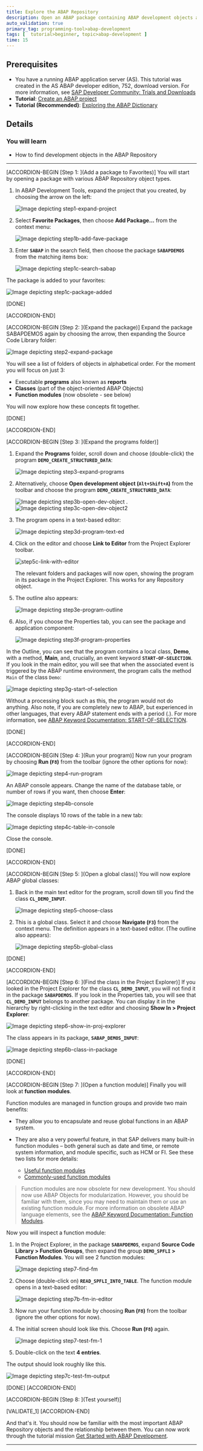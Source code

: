 ```yaml
---
title: Explore the ABAP Repository
description: Open an ABAP package containing ABAP development objects and find out more about them.
auto_validation: true
primary_tag: programming-tool>abap-development
tags: [  tutorial>beginner, topic>abap-development ]
time: 15
---
```


## Prerequisites  
 - You have a running ABAP application server (AS). This tutorial was created in the AS ABAP developer edition, 752, download version. For more information, see [SAP Developer Community: Trials and Downloads](https://www.sap.com/developer/trials-downloads.html)
 - **Tutorial**: [Create an ABAP project](abap-create-project)
 - **Tutorial (Recommended)**: [Exploring the ABAP Dictionary](abap-dev-learn-ddic)


## Details
### You will learn  
  - How to find development objects in the ABAP Repository

---

[ACCORDION-BEGIN [Step 1: ](Add a package to Favorites)]
You will start by opening a package with various ABAP Repository object types.

1. In ABAP Development Tools, expand the project that you created, by choosing the arrow on the left:

    ![Image depicting step1-expand-project](step1-expand-project.png)

2. Select **Favorite Packages**, then choose **Add Package…** from the context menu:

    ![Image depicting step1b-add-fave-package](step1b-add-fave-package.png)

3. Enter **`SABAP`** in the search field, then choose the package **`SABAPDEMOS`** from the matching items box:

    ![Image depicting step1c-search-sabap](step1c-search-sabap.png)

The package is added to your favorites:

![Image depicting step1c-package-added](step1c-package-added.png)

[DONE]

[ACCORDION-END]

[ACCORDION-BEGIN [Step 2: ](Expand the package)]
Expand the package SABAPDEMOS again by choosing the arrow, then expanding the Source Code Library folder:

![Image depicting step2-expand-package](step2-expand-package.png)

You will see a list of folders of objects in alphabetical order. For the moment you will focus on just 3:

- Executable **programs** also known as **reports**
- **Classes** (part of the object-oriented ABAP Objects)
- **Function modules** (now obsolete - see below)

You will now explore how these concepts fit together.

[DONE]

[ACCORDION-END]


[ACCORDION-BEGIN [Step 3: ](Expand the programs folder)]
1. Expand the **Programs** folder, scroll down and choose (double-click) the program **`DEMO_CREATE_STRUCTURED_DATA`**:

    ![Image depicting step3-expand-programs](step3-expand-programs.png)

2. Alternatively, choose **Open development object (`Alt+Shift+A`)** from the toolbar and choose the program **`DEMO_CREATE_STRUCTURED_DATA`**:

    ![Image depicting step3b-open-dev-object](step3b-open-dev-object.png)
    .
    ![Image depicting step3c-open-dev-object2](step3c-open-dev-object2.png)

3. The program opens in a text-based editor:

    ![Image depicting step3d-program-text-ed](step3d-program-text-ed.png)

4. Click on the editor and choose **Link to Editor** from the Project Explorer toolbar.

    ![step5c-link-with-editor](step5c-link-with-editor.png)

    The relevant folders and packages will now open, showing the program in its package in the Project Explorer. This works for any Repository object.

5. The outline also appears:

    ![Image depicting step3e-program-outline](step3e-program-outline.png)

6. Also, if you choose the Properties tab, you can see the package and application component:

    ![Image depicting step3f-program-properties](step3f-program-properties.png)

In the Outline, you can see that the program contains a local class, **Demo**, with a method, **Main**, and, crucially, an event keyword **`START-OF-SELECTION`**. If you look in the main editor, you will see that when the associated event is triggered by the ABAP runtime environment, the program calls the method `Main` of the class `Demo`:

![Image depicting step3g-start-of-selection](step3g-start-of-selection.png)

Without a processing block such as this, the program would not do anything. Also note, if you are completely new to ABAP, but experienced in other languages, that every ABAP statement ends with a period (.).
For more information, see [ABAP Keyword Documentation: START-OF-SELECTION](https://help.sap.com/doc/abapdocu_750_index_htm/7.50/en-US/abapstart-of-selection.htm).

[DONE]

[ACCORDION-END]

[ACCORDION-BEGIN [Step 4: ](Run your program)]
Now run your program by choosing **Run (`F8`)** from the toolbar (ignore the other options for now):

![Image depicting step4-run-program](step4-run-program.png)

An ABAP console appears. Change the name of the database table, or number of rows if you want, then choose **Enter**:

![Image depicting step4b-console](step4b-console.png)

The console displays 10 rows of the table in a new tab:

![Image depicting step4c-table-in-console](step4c-table-in-console.png)

Close the console.

[DONE]

[ACCORDION-END]

[ACCORDION-BEGIN [Step 5: ](Open a global class)]
You will now explore ABAP global classes:

1. Back in the main text editor for the program, scroll down till you find the class **`CL_DEMO_INPUT`**.

    ![Image depicting step5-choose-class](step5-choose-class.png)

2. This is a global class. Select it and choose **Navigate (`F3`)** from the context menu. The definition appears in a text-based editor. (The outline also appears):

    ![Image depicting step5b-global-class](step5b-global-class.png)

[DONE]

[ACCORDION-END]

[ACCORDION-BEGIN [Step 6: ](Find the class in the Project Explorer)]
If you looked in the Project Explorer for the class **`CL_DEMO_INPUT`**, you will not find it in the package **`SABAPDEMOS`**. If you look in the Properties tab, you will see that **`CL_DEMO_INPUT`** belongs to another package. You can display it in the hierarchy by right-clicking in the text editor and choosing **Show In > Project Explorer**:

![Image depicting step6-show-in-proj-explorer](step6-show-in-proj-explorer.png)

The class appears in its package, **`SABAP_DEMOS_INPUT`**:

![Image depicting step6b-class-in-package](step6b-class-in-package.png)

[DONE]

[ACCORDION-END]

[ACCORDION-BEGIN [Step 7: ](Open a function module)]
Finally you will look at **function modules**.

Function modules are managed in function groups and provide two main benefits:

  - They allow you to encapsulate and reuse global functions in an ABAP system.

  - They are also a very powerful feature, in that SAP delivers many built-in function modules – both general such as date and time, or remote system information, and module specific, such as HCM or FI. See these two lists for more details:     
    - [Useful function modules](https://wiki.scn.sap.com/wiki/display/ABAP/Useful+ABAP+Function+Modules)
    - [Commonly-used function modules](https://wiki.scn.sap.com/wiki/display/ABAP/List+of+Commonly+Used+Function+Modules)

>Function modules are now obsolete for new development. You should now use ABAP Objects for modularization. However, you should be familiar with them, since you may need to maintain them or use an existing function module. For more information on obsolete ABAP language elements, see the [ABAP Keyword Documentation: Function Modules](https://help.sap.com/doc/abapdocu_752_index_htm/7.52/en-US/abapfunction.htm).

Now you will inspect a function module:

1. In the Project Explorer, in the package **`SABAPDEMOS`**, expand **Source Code Library > Function Groups**, then expand the group **`DEMO_SPFLI` > Function Modules**. You will see 2 function modules:

    ![Image depicting step7-find-fm](step7-find-fm.png)

2. Choose (double-click on) **`READ_SPFLI_INTO_TABLE`**. The function module opens in a text-based editor:

    ![Image depicting step7b-fm-in-editor](step7b-fm-in-editor.png)

3. Now run your function module by choosing **Run (`F8`)** from the toolbar (ignore the other options for now).

4. The initial screen should look like this. Choose **Run (`F8`)** again.

    ![Image depicting step7-test-fm-1](step7-test-fm-1.png)

5. Double-click on the text **4 entries**.

The output should look roughly like this.

![Image depicting step7c-test-fm-output](step7c-test-fm-output.png)


[DONE]
[ACCORDION-END]

[ACCORDION-BEGIN [Step 8: ](Test yourself)]

[VALIDATE_1]
[ACCORDION-END]

And that's it. You should now be familiar with the most important ABAP Repository objects and the relationship between them.
You can now work through the tutorial mission [Get Started with ABAP Development](mission.abap-dev-get-started).

---
